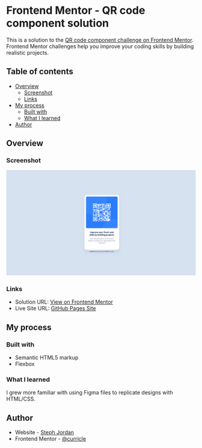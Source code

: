 # Frontend Mentor - QR code component solution

This is a solution to the [QR code component challenge on Frontend Mentor](https://www.frontendmentor.io/challenges/qr-code-component-iux_sIO_H). Frontend Mentor challenges help you improve your coding skills by building realistic projects. 

## Table of contents

- [Overview](#overview)
  - [Screenshot](#screenshot)
  - [Links](#links)
- [My process](#my-process)
  - [Built with](#built-with)
  - [What I learned](#what-i-learned)
- [Author](#author)

## Overview

### Screenshot

![](images/QR-Component_Screenshot.png)

### Links

- Solution URL: [View on Frontend Mentor](https://www.frontendmentor.io/solutions/qr-component-using-flexbox-K01qFCfue1)
- Live Site URL: [GitHub Pages Site](https://curricle.github.io/FrontendMentor-QR-Component/)

## My process

### Built with

- Semantic HTML5 markup
- Flexbox

### What I learned

I grew more familiar with using Figma files to replicate designs with HTML/CSS. 

## Author

- Website - [Steph Jordan](https://jordanmakes.com)
- Frontend Mentor - [@curricle](https://www.frontendmentor.io/profile/curricle)
